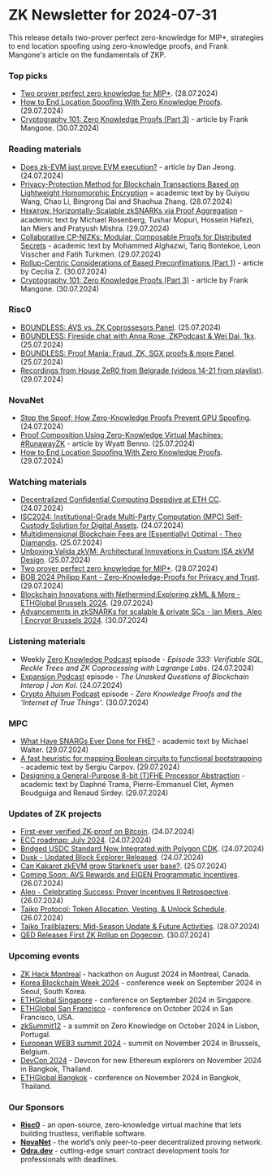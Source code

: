 # ZK Newsletter for 2024-07-31
This release details two-prover perfect zero-knowledge for MIP*, strategies to end location spoofing using zero-knowledge proofs, and Frank Mangone's article on the fundamentals of ZKP.

### Top picks
* [Two prover perfect zero knowledge for MIP*](https://www.youtube.com/watch?v=z5ArFOwVps4). (28.07.2024)
* [How to End Location Spoofing With Zero Knowledge Proofs](https://www.novanet.xyz/blog/how-to-end-location-spoofing). (29.07.2024)
* [Cryptography 101: Zero Knowledge Proofs (Part 3)](https://medium.com/@francomangone18/cryptography-101-zero-knowledge-proofs-part-3-23eeb501cc6e) - article by Frank Mangone. (30.07.2024)

### Reading materials 
* [Does zk-EVM just prove EVM execution?](https://medium.com/tokamak-network/does-zk-evm-just-prove-evm-execution-0d47f85a81d3) - article by Dan Jeong. (24.07.2024)
* [Privacy-Protection Method for Blockchain Transactions Based on Lightweight Homomorphic Encryption](https://www.mdpi.com/2078-2489/15/8/438/pdf?version=1722148828) = academic text by 
by Guiyou Wang, Chao Li, Bingrong Dai and Shaohua Zhang. (28.07.2024)
* [Hᴇᴋᴀᴛᴏɴ: Horizontally-Scalable zkSNARKs via Proof Aggregation](https://eprint.iacr.org/2024/1208.pdf) - academic text by Michael Rosenberg, Tushar Mopuri, Hossein Hafezi, Ian Miers and Pratyush Mishra. (29.07.2024)
* [Collaborative CP-NIZKs: Modular, Composable Proofs for Distributed Secrets](https://eprint.iacr.org/2024/1209.pdf) - academic text by Mohammed Alghazwi, Tariq Bontekoe, Leon Visscher and Fatih Turkmen. (29.07.2024)
* [Rollup-Centric Considerations of Based Preconfimations (Part 1)](https://taiko.mirror.xyz/ejciROGOGM9L_DuuqM3KloZan0EQR73fJt8qzTZmVzg) - article by Cecilia Z. (30.07.2024)
* [Cryptography 101: Zero Knowledge Proofs (Part 3)](https://medium.com/@francomangone18/cryptography-101-zero-knowledge-proofs-part-3-23eeb501cc6e) - article by Frank Mangone. (30.07.2024)

### Risc0
* [BOUNDLESS: AVS vs. ZK Coprossesors Panel](https://www.youtube.com/watch?v=-QU2oHie7B4). (25.07.2024)
* [BOUNDLESS: Fireside chat with Anna Rose, ZKPodcast & Wei Dai, 1kx](https://www.youtube.com/watch?v=sx2iXnwzVbk). (25.07.2024)
* [BOUNDLESS: Proof Mania: Fraud, ZK, SGX proofs & more Panel](https://www.youtube.com/watch?v=LM1F0ir1ngU). (25.07.2024)
* [Recordings from House ZeR0 from Belgrade (videos 14-21 from playlist)](https://www.youtube.com/playlist?list=PLcPzhUaCxlCgCvzkkaBWzVuHdBRsTNxj1). (29.07.2024)
 
### NovaNet 
* [Stop the Spoof: How Zero-Knowledge Proofs Prevent GPU Spoofing](https://www.novanet.xyz/blog/stop-the-spoof-how-zero-knowledge-proofs-prevent-gpu-spoofing). (24.07.2024)
* [Proof Composition Using Zero-Knowledge Virtual Machines: #RunawayZK](https://blog.icme.io/proof-composition-with-zkvm-runawayzk/) - article by Wyatt Benno. (25.07.2024)
* [How to End Location Spoofing With Zero Knowledge Proofs](https://www.novanet.xyz/blog/how-to-end-location-spoofing). (29.07.2024)
 
### Watching materials
* [Decentralized Confidential Computing Deepdive at ETH CC](https://www.youtube.com/watch?v=8lrTrstSGMs). (24.07.2024)
* [ISC2024: Institutional-Grade Multi-Party Computation (MPC) Self-Custody Solution for Digital Assets](https://www.youtube.com/watch?v=jxRxsh-6yIc). (24.07.2024)
* [Multidimensional Blockchain Fees are (Essentially) Optimal - Theo Diamandis](https://www.youtube.com/watch?v=qsWU_dzBL8A). (25.07.2024)
* [Unboxing Valida zkVM: Architectural Innovations in Custom ISA zkVM Design](https://www.youtube.com/watch?v=8-xuQC8UO6w). (25.07.2024)
* [Two prover perfect zero knowledge for MIP*](https://www.youtube.com/watch?v=z5ArFOwVps4). (28.07.2024)
* [BOB 2024 Philipp Kant - Zero-Knowledge-Proofs for Privacy and Trust](https://www.youtube.com/watch?v=ZL7wtOrYH4Q). (29.07.2024)
* [Blockchain Innovations with Nethermind:Exploring zkML & More - ETHGlobal Brussels 2024](https://www.youtube.com/watch?v=h_Pg4nSlwZk). (29.07.2024)
* [Advancements in zkSNARKs for scalable & private SCs - Ian Miers, Aleo | Encrypt Brussels 2024](https://www.youtube.com/watch?v=o8I_nM7sngs). (30.07.2024)
 
### Listening materials
* Weekly [Zero Knowledge Podcast](https://zeroknowledge.fm/333-2/) episode - *Episode 333: Verifiable SQL, Reckle Trees and ZK Coprocessing with Lagrange Labs*. (24.07.2024) 
* [Expansion Podcast](https://www.youtube.com/watch?v=QZZhb22o1Bo) episode - *The Unasked Questions of Blockchain Interop | Jon Kol*. (24.07.2024)
* [Crypto Altuism Podcast](https://www.cryptoaltruism.org/blog/crypto-altruism-podcast-episode-165-zero-knowledge-proofs-and-the-internet-of-true-things) episode - *Zero Knowledge Proofs and the ‘Internet of True Things’*. (30.07.2024)

### MPC
* [What Have SNARGs Ever Done for FHE?](https://eprint.iacr.org/2024/1207.pdf) - academic text by Michael Walter. (29.07.2024)
* [A fast heuristic for mapping Boolean circuits to functional bootstrapping](https://eprint.iacr.org/2024/1204.pdf) - academic text by Sergiu Carpov. (29.07.2024)
* [Designing a General-Purpose 8-bit (T)FHE Processor Abstraction](https://eprint.iacr.org/2024/1201.pdf) - academic text by Daphné Trama, Pierre-Emmanuel Clet, Aymen Boudguiga and Renaud Sirdey. (29.07.2024)

### Updates of ZK projects
* [First-ever verified ZK-proof on Bitcoin](https://mempool.space/tx/0a95f5c58f2b47414b46ff2b308e2eb9eab41bf0d53fc744ea7886ea22e97d55). (24.07.2024)
* [ECC roadmap: July 2024](https://electriccoin.co/blog/ecc-roadmap-july-2024/). (24.07.2024)
* [Bridged USDC Standard Now Integrated with Polygon CDK](https://polygon.technology/blog/bridged-usdc-standard-now-integrated-with-polygon-cdk). (24.07.2024)
* [Dusk - Updated Block Explorer Released](https://dusk.network/news/updated-block-explorer-released/). (24.07.2024)
* [Can Kakarot zkEVM grow Starknet’s user base?](https://starkware.co/blog/kakarot-elias-tazartes-interview/). (25.07.2024)
* [Coming Soon: AVS Rewards and EIGEN Programmatic Incentives](https://www.blog.eigenlayer.xyz/coming-soon-avs-rewards-and-eigen-programmatic-incentives/). (26.07.2024)
* [Aleo - Celebrating Success: Prover Incentives II Retrospective](https://aleo.org/post/prover-incentives-2-retrospective/). (26.07.2024)
* [Taiko Protocol: Token Allocation, Vesting, & Unlock Schedule](https://taiko.mirror.xyz/vnWkEHWQywnNVU2V-KtQiY34M-DQ_7jGQmq1YF8w5-M). (26.07.2024)
* [Taiko Trailblazers: Mid-Season Update & Future Activities](https://taiko.mirror.xyz/opo_Ut6qabKYt1GW1Bk_lH-ZHzsSGePDxssJRvO0sHo). (28.07.2024)
* [QED Releases First ZK Rollup on Dogecoin](https://x.com/QEDProtocol/status/1817983773947932878). (30.07.2024)
  
### Upcoming events
* [ZK Hack Montreal](https://zk-hack-montreal.devfolio.co/) - hackathon on August 2024 in Montreal, Canada.
* [Korea Blockchain Week 2024](https://koreablockchainweek.com/) - conference week on September 2024 in Seoul, South Korea.
* [ETHGlobal Singapore](https://ethglobal.com/events/singapore2024) - conference on September 2024 in Singapore.
* [ETHGlobal San Francisco](https://ethglobal.com/events/sanfrancisco2024) - conference on October 2024 in San Francisco, USA.
* [zkSummit12](https://www.zksummit.com/) - a summit on Zero Knowledge on October 2024 in Lisbon, Portugal.
* [European WEB3 summit 2024](https://www.web3eurosummit.eu/) - summit on November 2024 in Brussels, Belgium.
* [DevCon 2024](https://devcon.org/) - Devcon for new Ethereum explorers on November 2024 in Bangkok, Thailand.
* [ETHGlobal Bangkok](https://ethglobal.com/events/bangkok) - conference on November 2024 in Bangkok, Thailand. 

### Our Sponsors
* **[Risc0](https://www.risczero.com/)** - an open-source, zero-knowledge virtual machine that lets building trustless, verifiable software.
* **[NovaNet](https://www.novanet.xyz/)** - the world’s only peer-to-peer decentralized proving network.
* **[Odra.dev](https://odra.dev)** - cutting-edge smart contract development tools for professionals with deadlines.
 